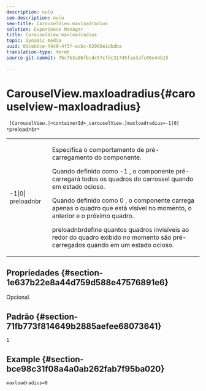 ```yaml
---
description: nulo
seo-description: nulo
seo-title: CarouselView.maxloadradius
solution: Experience Manager
title: CarouselView.maxloadradius
topic: Dynamic media
uuid: 0dcebbce-f449-4f5f-acbc-02960e1dbdba
translation-type: tm+mt
source-git-commit: 7bc7b3a86fbcdc57cfdc31745fae3afc06e44b15

---
```



# CarouselView.maxloadradius{#carouselview-maxloadradius}

` [CarouselView.|<containerId>_carouselView.]maxloadradius=-1|0| *`preloadnbr`*`

<table id="table_B3B03B00DCF0466DB332E851F4DDF610"> 
 <tbody> 
  <tr> 
   <td> <p> <span class="codeph"> -1|0|<span class="varname"> preloadnbr</span></span> </p> </td> 
   <td> <p>Especifica o comportamento de pré-carregamento do componente. </p> <p>Quando definido como <span class="codeph"> -1</span> , o componente pré-carregará todos os quadros do carrossel quando em estado ocioso. </p> <p>Quando definido como <span class="codeph"> 0</span> , o componente carrega apenas o quadro que está visível no momento, o anterior e o próximo quadro. </p> <p><span class="codeph"><span class="varname"></span></span>preloadnbrdefine quantos quadros invisíveis ao redor do quadro exibido no momento são pré-carregados quando em um estado ocioso. </p> </td> 
  </tr> 
 </tbody> 
</table>

## Propriedades {#section-1e637b22e8a44d759d588e47576891e6}

Opcional.

## Padrão {#section-71fb773f814649b2885aefee68073641}

`1`

## Example {#section-bce98c31f08a4a0ab262fab7f95ba020}

`maxloadradius=0`

